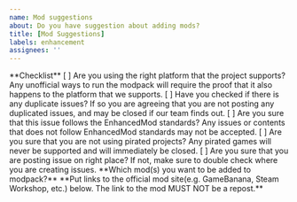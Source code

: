 ```yaml
---
name: Mod suggestions
about: Do you have suggestion about adding mods?
title: [Mod Suggestions]
labels: enhancement
assignees: ''
---
```


<!--
----- Note Starts here -----
Please note that we only accept issues related to ModernMod series.

You may only make a issue related to this projects:
* PAYDAY 2: Heist of Frenzy
* Cyberpunk 2077: The Seventy Seven

Making issue for other projects are not accepted and will be closed without warnings.

Please include more information if possible!

Please be sure that your issue adheres with our standards. Our Standards can be found here: https://github.com/MysticMoonlight/EnhancedMod/blob/main/STANDARD.md

Please note that we cannot provide support if you are using pirated games. Please buy it officially from Steam or other ESDs to support the original creator of the game, thanks!
----- Note Ends here -----
--!>

**Checklist**
[ ] Are you using the right platform that the project supports? Any unofficial ways to run the modpack will require the proof that it also happens to the platform that we supports.
[ ] Have you checked if there is any duplicate issues? If so you are agreeing that you are not posting any duplicated issues, and may be closed if our team finds out.
[ ] Are you sure that this issue follows the EnhancedMod standards? Any issues or contents that does not follow EnhancedMod standards may not be accepted.
[ ] Are you sure that you are not using pirated projects? Any pirated games will never be supported and will immediately be closed.
[ ] Are you sure that you are posting issue on right place? If not, make sure to double check where you are creating issues.

**Which mod(s) you want to be added to modpack?**

**Put links to the official mod site(e.g. GameBanana, Steam Workshop, etc.) below. The link to the mod MUST NOT be a repost.**

